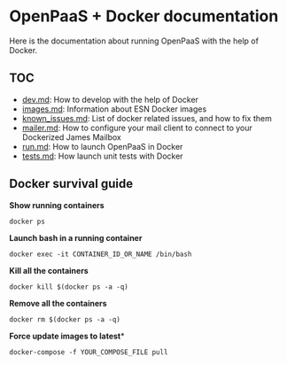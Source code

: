 # OpenPaaS + Docker documentation

Here is the documentation about running OpenPaaS with the help of Docker.

## TOC

- [dev.md](./dev.md): How to develop with the help of Docker
- [images.md](./images.md): Information about ESN Docker images
- [known_issues.md](./known_issues.md): List of docker related issues, and how to fix them
- [mailer.md](./mailer.md): How to configure your mail client to connect to your Dockerized James Mailbox
- [run.md](./run.md): How to launch OpenPaaS in Docker
- [tests.md](./tests.md): How launch unit tests with Docker

## Docker survival guide

**Show running containers**

```
docker ps
```

**Launch bash in a running container**

```
docker exec -it CONTAINER_ID_OR_NAME /bin/bash
```

**Kill all the containers**

```
docker kill $(docker ps -a -q)
```

**Remove all the containers**

```
docker rm $(docker ps -a -q)
```

**Force update images to latest***

```
docker-compose -f YOUR_COMPOSE_FILE pull
```
